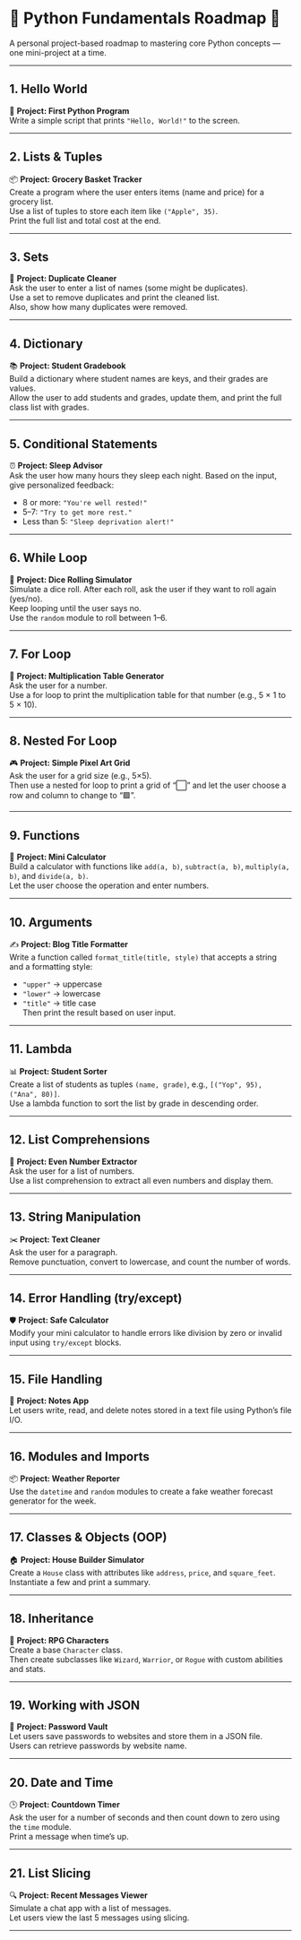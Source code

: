 # 🐍 Python Fundamentals Roadmap 🚀

A personal project-based roadmap to mastering core Python concepts — one mini-project at a time.

---

## 1. Hello World 
👋 **Project: First Python Program**  
Write a simple script that prints `"Hello, World!"` to the screen.

---

## 2. Lists & Tuples  
📦 **Project: Grocery Basket Tracker**  
Create a program where the user enters items (name and price) for a grocery list.  
Use a list of tuples to store each item like `("Apple", 35)`.  
Print the full list and total cost at the end.

---

## 3. Sets  
🧼 **Project: Duplicate Cleaner**  
Ask the user to enter a list of names (some might be duplicates).  
Use a set to remove duplicates and print the cleaned list.  
Also, show how many duplicates were removed.

---

## 4. Dictionary  
📚 **Project: Student Gradebook**  
Build a dictionary where student names are keys, and their grades are values.  
Allow the user to add students and grades, update them, and print the full class list with grades.

---

## 5. Conditional Statements  
⏰ **Project: Sleep Advisor**  
Ask the user how many hours they sleep each night. Based on the input, give personalized feedback:  
- 8 or more: `"You're well rested!"`  
- 5–7: `"Try to get more rest."`  
- Less than 5: `"Sleep deprivation alert!"`

---

## 6. While Loop  
🎲 **Project: Dice Rolling Simulator**  
Simulate a dice roll. After each roll, ask the user if they want to roll again (yes/no).  
Keep looping until the user says no.  
Use the `random` module to roll between 1–6.

---

## 7. For Loop  
🔢 **Project: Multiplication Table Generator**  
Ask the user for a number.  
Use a for loop to print the multiplication table for that number (e.g., 5 × 1 to 5 × 10).

---

## 8. Nested For Loop  
🎮 **Project: Simple Pixel Art Grid**  
Ask the user for a grid size (e.g., 5×5).  
Then use a nested for loop to print a grid of “⬜” and let the user choose a row and column to change to “🟩”.

---

## 9. Functions  
🧮 **Project: Mini Calculator**  
Build a calculator with functions like `add(a, b)`, `subtract(a, b)`, `multiply(a, b)`, and `divide(a, b)`.  
Let the user choose the operation and enter numbers.

---

## 10. Arguments  
✍️ **Project: Blog Title Formatter**  
Write a function called `format_title(title, style)` that accepts a string and a formatting style:  
- `"upper"` → uppercase  
- `"lower"` → lowercase  
- `"title"` → title case  
Then print the result based on user input.

---

## 11. Lambda  
📊 **Project: Student Sorter**  
Create a list of students as tuples `(name, grade)`, e.g., `[("Yop", 95), ("Ana", 80)]`.  
Use a lambda function to sort the list by grade in descending order.

---

## 12. List Comprehensions  
🧠 **Project: Even Number Extractor**  
Ask the user for a list of numbers.  
Use a list comprehension to extract all even numbers and display them.

---

## 13. String Manipulation  
✂️ **Project: Text Cleaner**  
Ask the user for a paragraph.  
Remove punctuation, convert to lowercase, and count the number of words.

---

## 14. Error Handling (try/except)  
🛡️ **Project: Safe Calculator**  
Modify your mini calculator to handle errors like division by zero or invalid input using `try/except` blocks.

---

## 15. File Handling  
📁 **Project: Notes App**  
Let users write, read, and delete notes stored in a text file using Python’s file I/O.

---

## 16. Modules and Imports  
📦 **Project: Weather Reporter**  
Use the `datetime` and `random` modules to create a fake weather forecast generator for the week.

---

## 17. Classes & Objects (OOP)  
🏠 **Project: House Builder Simulator**  
Create a `House` class with attributes like `address`, `price`, and `square_feet`.  
Instantiate a few and print a summary.

---

## 18. Inheritance  
🧬 **Project: RPG Characters**  
Create a base `Character` class.  
Then create subclasses like `Wizard`, `Warrior`, or `Rogue` with custom abilities and stats.

---

## 19. Working with JSON  
🔐 **Project: Password Vault**  
Let users save passwords to websites and store them in a JSON file.  
Users can retrieve passwords by website name.

---

## 20. Date and Time  
🕒 **Project: Countdown Timer**  
Ask the user for a number of seconds and then count down to zero using the `time` module.  
Print a message when time’s up.

---

## 21. List Slicing  
🔍 **Project: Recent Messages Viewer**  
Simulate a chat app with a list of messages.  
Let users view the last 5 messages using slicing.

---
